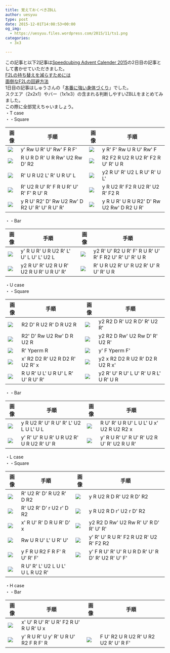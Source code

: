 ```yaml
---
title: 覚えておくべきZBLL
author: uesyuu
type: post
date: 2015-12-01T14:08:53+00:00
og_img:
  - https://uesyuu.files.wordpress.com/2015/11/ts1.png
categories:
  - 3x3

---
```

この記事と以下2記事は[Speedcubing Advent Calender 2015][1]の2日目の記事として書かせていただきました。  
[F2Lの持ち替えを減らすためには][2]  
[面倒なF2Lの回避方法][3]  
1日目の記事はしゅうさんの「[本番に強い身体づくり][4]」でした。  
スクエア（2x2x1）やバー（1x1x3）の含まれる判断しやすいZBLLをまとめてみました。  
この際に全部覚えちゃいましょう。  
・T case  
・・Square

|画像|手順|画像|手順|
|--|--|--|--|
|![](/images/2015/11/ts1.png)|y' Rw U R' U' Rw' F R F'|![](/images/2015/11/ts2.png)|y R' F' Rw U R U' Rw' F|
|![](/images/2015/11/ts3.png)|R U R D R' U R Rw' U2 Rw D' R2|![](/images/2015/11/ts4.png)|R2 F2 R U2 R U2 R' F2 R U' R' U R
|![](/images/2015/11/ts5.png)|R' U R U2 L' R' U R U' L|![](/images/2015/11/ts6.png)|y2 R U' R' U2 L R U' R' U L'|
|![](/images/2015/11/ts7.png)|R' U2 R U' R' F R U R' U' R' F' R U' R|![](/images/2015/11/ts8.png)|y R U2 R' F2 R U2 R' U2 R' F2 R|
|![](/images/2015/11/ts9.png)|y R U' R2' D' Rw U2 Rw' D R2 U' R' U' R U' R'|![](/images/2015/11/ts10.png)|y R U R' U R U R2' D' Rw U2 Rw' D R2 U R'|

・・Bar

|画像|手順|画像|手順|
|--|--|--|--|
|![](/images/2015/11/tb1.png)|y' R U R' U R U2 R' L' U' L U' L' U2 L|![](/images/2015/11/tb4.png)|y2 R' U' R2 U R' F' R U R' U' R' F R2 U' R' U' R' U R|
|![](/images/2015/11/tb2.png)|y2 R U' R' U2 R U R' U2 R U R' U R U' R'|![](/images/2015/11/tb3.png)|R' U R U2 R' U' R U2 R' U' R U' R' U R|

・U case  
・・Square

|画像|手順|画像|手順|
|--|--|--|--|
|![](/images/2015/11/us1.png)|R2 D' R U2 R' D R U2 R|![](/images/2015/11/us2.png)|y2 R2 D R' U2 R D' R' U2 R'|
|![](/images/2015/11/us3.png)|R2' D' Rw U2 Rw' D R U2 R|![](/images/2015/11/us4.png)|y2 R2 D Rw' U2 Rw D' R' U2 R'|
|![](/images/2015/11/us5.png)|R' Yperm R|![](/images/2015/11/us6.png)|y' F Yperm F'|
|![](/images/2015/11/us7.png)|x' R2 D2 R' U2 R D2 R' U2 R' x|![](/images/2015/11/us8.png)|y2 x R2 D2 R U2 R' D2 R U2 R x'|
|![](/images/2015/11/us9.png)|R U R' U L' U R U' L R' U' R U' R'|![](/images/2015/11/us10.png)|y2 R' U' R U' L U' R' U R L' U R' U R|

・・Bar

|画像|手順|画像|手順|
|--|--|--|--|
|![](/images/2015/11/ub1.png)|y R U2 R' U' R U' R' L' U2 L U L' U L|![](/images/2015/11/ub4.png)|R U' R' U R U' L U L' U x' U2 R U2 R2 x|
|![](/images/2015/11/ub2.png)|y' R' U' R U R' U R U2 R' U R U2 R' U' R|![](/images/2015/11/ub3.png)|y' R U R' U' R U' R' U2 R U' R' U2 R U R'|

・L case  
・・Square

|画像|手順|画像|手順|
|--|--|--|--|
|![](/images/2015/11/ls1.png)|R' U2 R' D' R U2 R' D R2|![](/images/2015/11/ls2.png)|y R U2 R D R' U2 R D' R2|
|![](/images/2015/11/ls3.png)|R' U2 R' D' r U2 r' D R2|![](/images/2015/11/ls4.png)|y R U2 R D r' U2 r D' R2|
|![](/images/2015/11/ls5.png)|x' R U' R' D R U R' D' x|![](/images/2015/11/ls6.png)|y2 R2 D Rw' U2 Rw R' U' R D' R' U' R'|
|![](/images/2015/11/ls7.png)|Rw U R U' L' U R' U'|![](/images/2015/11/ls8.png)|y' R' U' R U R' F2 R U2 R' U2 R' F2 R2|
|![](/images/2015/11/ls9.png)|y F R U R2 F R F' R U' R' F'|![](/images/2015/11/ls10.png)|y' F R U' R' U' R U R D R' U' R D' R' U2 R' U' F'|
|![](/images/2015/11/ls11.png)|R U' R' L' U2 L U L' U L R U2 R'|||

・H case  
・・Bar

|画像|手順|画像|手順|
|--|--|--|--|
|![](/images/2015/11/hb1.png)|x' U' R U' R' U R' F2 R U' R U R' U x|||
|![](/images/2015/11/hb2.png)|y' R U R' U y' R' U R U' R2 F R F' R|![](/images/2015/11/hb3.png)|F U' R2 U R U2 R' U R2 U2 R' U' R F'|

 [1]: http://www.adventar.org/calendars/823
 [2]: /post/2015-12-01-reduce-f2l-rotate
 [3]: /post/2015-12-01-avoid-f2l-m1
 [4]: http://blog.livedoor.jp/minicube/archives/52204605.html